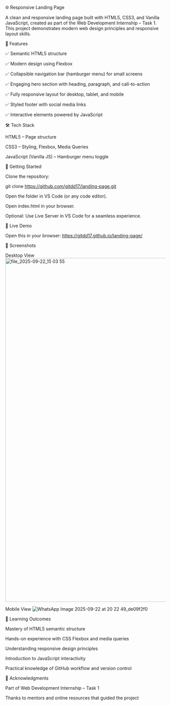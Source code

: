 🌐 Responsive Landing Page

A clean and responsive landing page built with HTML5, CSS3, and Vanilla JavaScript, created as part of the Web Development Internship – Task 1.
This project demonstrates modern web design principles and responsive layout skills.

📌 Features

✅ Semantic HTML5 structure

✅ Modern design using Flexbox

✅ Collapsible navigation bar (hamburger menu) for small screens

✅ Engaging hero section with heading, paragraph, and call-to-action

✅ Fully responsive layout for desktop, tablet, and mobile

✅ Styled footer with social media links

✅ Interactive elements powered by JavaScript

🛠️ Tech Stack

HTML5 – Page structure

CSS3 – Styling, Flexbox, Media Queries

JavaScript (Vanilla JS) – Hamburger menu toggle

🚀 Getting Started

Clone the repository:

git clone https://github.com/gitdd17/landing-page.git


Open the folder in VS Code (or any code editor).

Open index.html in your browser.

Optional: Use Live Server in VS Code for a seamless experience.

🔗 Live Demo

Open this in your browser:
https://gitdd17.github.io/landing-page/

📸 Screenshots

Desktop View
<img width="1920" height="1080" alt="file_2025-09-22_15 03 55" src="https://github.com/user-attachments/assets/513a0e65-58d5-4670-ad6c-b7ce5269bdde" />


Mobile View
![WhatsApp Image 2025-09-22 at 20 22 49_de09f2f0](https://github.com/user-attachments/assets/15d38e11-f808-4f73-9488-680577d28875)


📖 Learning Outcomes

Mastery of HTML5 semantic structure

Hands-on experience with CSS Flexbox and media queries

Understanding responsive design principles

Introduction to JavaScript interactivity

Practical knowledge of GitHub workflow and version control

🙌 Acknowledgments

Part of Web Development Internship – Task 1

Thanks to mentors and online resources that guided the project




